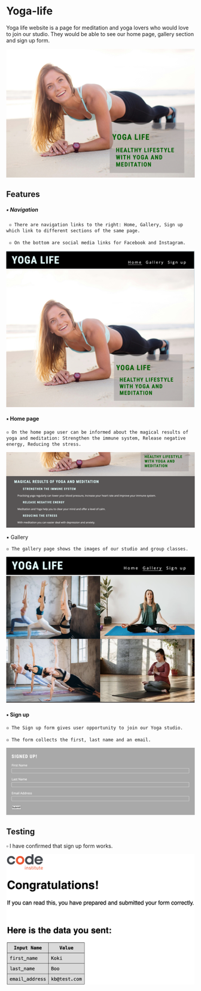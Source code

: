 # Yoga-life

Yoga life website is a page for meditation and yoga lovers who would love to join our studio. They would be able to see our home page, gallery section and sign up form.


![Yoga life](/assets/images/YL.png)







## Features

##### ▪︎ Navigation

     ▫︎ There are navigation links to the right: Home, Gallery, Sign up which link to different sections of the same page.

     ▫︎ On the bottom are social media links for Facebook and Instagram.


    
    

![Yoga life](/assets/images/Yoga-life.png)





#### ▪︎ Home page

    ▫︎ On the home page user can be informed about the magical results of yoga and meditation: Strengthen the immune system, Release negative energy, Reducing the stress.



![Yoga life](/assets/images/Y.png)



▪︎ Gallery

    ▫︎ The gallery page shows the images of our studio and group classes.


![Yoga life](/assets/images/Studio.png)


#### ▪︎ Sign up

    ▫︎ The Sign up form gives user opportunity to join our Yoga studio.

    ▫︎ The form collects the first, last name and an email.


![Yoga life](/assets/images/Sign-up.png)


## Testing

 ▫︎ I have confirmed that sign up form works.


 ![Yoga life](/assets/images/Form.png)






